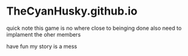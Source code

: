 # TheCyanHusky.github.io

quick note this game is no where close to beinging done also need to implament the oher members

have fun my story is a mess
